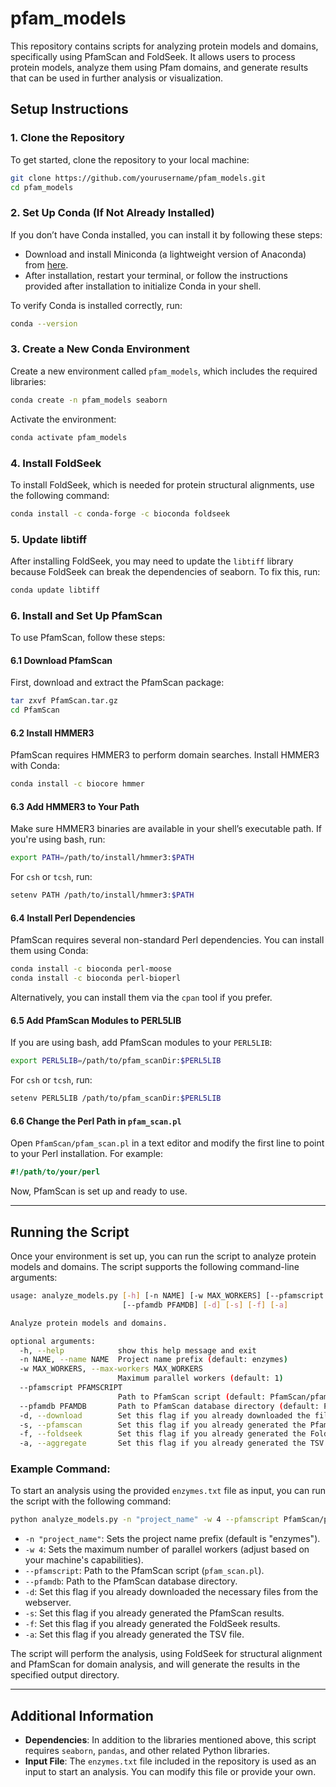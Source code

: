 # pfam_models

This repository contains scripts for analyzing protein models and domains, specifically using PfamScan and FoldSeek. It allows users to process protein models, analyze them using Pfam domains, and generate results that can be used in further analysis or visualization.

## Setup Instructions

### 1. Clone the Repository

To get started, clone the repository to your local machine:

```bash
git clone https://github.com/yourusername/pfam_models.git
cd pfam_models
```

### 2. Set Up Conda (If Not Already Installed)

If you don’t have Conda installed, you can install it by following these steps:

- Download and install Miniconda (a lightweight version of Anaconda) from [here](https://docs.conda.io/en/latest/miniconda.html).
- After installation, restart your terminal, or follow the instructions provided after installation to initialize Conda in your shell.

To verify Conda is installed correctly, run:

```bash
conda --version
```

### 3. Create a New Conda Environment

Create a new environment called `pfam_models`, which includes the required libraries:

```bash
conda create -n pfam_models seaborn
```

Activate the environment:

```bash
conda activate pfam_models
```

### 4. Install FoldSeek

To install FoldSeek, which is needed for protein structural alignments, use the following command:

```bash
conda install -c conda-forge -c bioconda foldseek
```

### 5. Update libtiff

After installing FoldSeek, you may need to update the `libtiff` library because FoldSeek can break the dependencies of seaborn. To fix this, run:

```bash
conda update libtiff
```

### 6. Install and Set Up PfamScan

To use PfamScan, follow these steps:

#### 6.1 Download PfamScan

First, download and extract the PfamScan package:

```bash
tar zxvf PfamScan.tar.gz
cd PfamScan
```

#### 6.2 Install HMMER3

PfamScan requires HMMER3 to perform domain searches. Install HMMER3 with Conda:

```bash
conda install -c biocore hmmer
```

#### 6.3 Add HMMER3 to Your Path

Make sure HMMER3 binaries are available in your shell’s executable path. If you're using bash, run:

```bash
export PATH=/path/to/install/hmmer3:$PATH
```

For `csh` or `tcsh`, run:

```bash
setenv PATH /path/to/install/hmmer3:$PATH
```

#### 6.4 Install Perl Dependencies

PfamScan requires several non-standard Perl dependencies. You can install them using Conda:

```bash
conda install -c bioconda perl-moose
conda install -c bioconda perl-bioperl
```

Alternatively, you can install them via the `cpan` tool if you prefer.

#### 6.5 Add PfamScan Modules to PERL5LIB

If you are using bash, add PfamScan modules to your `PERL5LIB`:

```bash
export PERL5LIB=/path/to/pfam_scanDir:$PERL5LIB
```

For `csh` or `tcsh`, run:

```bash
setenv PERL5LIB /path/to/pfam_scanDir:$PERL5LIB
```

#### 6.6 Change the Perl Path in `pfam_scan.pl`

Open `PfamScan/pfam_scan.pl` in a text editor and modify the first line to point to your Perl installation. For example:

```perl
#!/path/to/your/perl
```

Now, PfamScan is set up and ready to use.

---

## Running the Script

Once your environment is set up, you can run the script to analyze protein models and domains. The script supports the following command-line arguments:

```bash
usage: analyze_models.py [-h] [-n NAME] [-w MAX_WORKERS] [--pfamscript PFAMSCRIPT]
                         [--pfamdb PFAMDB] [-d] [-s] [-f] [-a]

Analyze protein models and domains.

optional arguments:
  -h, --help            show this help message and exit
  -n NAME, --name NAME  Project name prefix (default: enzymes)
  -w MAX_WORKERS, --max-workers MAX_WORKERS
                        Maximum parallel workers (default: 1)
  --pfamscript PFAMSCRIPT
                        Path to PfamScan script (default: PfamScan/pfam_scan.pl)
  --pfamdb PFAMDB       Path to PfamScan database directory (default: PfamScan/pfam/)
  -d, --download        Set this flag if you already downloaded the files from the webserver.
  -s, --pfamscan        Set this flag if you already generated the PfamScan results.
  -f, --foldseek        Set this flag if you already generated the FoldSeek results.
  -a, --aggregate       Set this flag if you already generated the TSV file.
```

### Example Command:

To start an analysis using the provided `enzymes.txt` file as input, you can run the script with the following command:

```bash
python analyze_models.py -n "project_name" -w 4 --pfamscript PfamScan/pfam_scan.pl --pfamdb PfamScan/pfam/
```

- `-n "project_name"`: Sets the project name prefix (default is "enzymes").
- `-w 4`: Sets the maximum number of parallel workers (adjust based on your machine's capabilities).
- `--pfamscript`: Path to the PfamScan script (`pfam_scan.pl`).
- `--pfamdb`: Path to the PfamScan database directory.
- `-d`: Set this flag if you already downloaded the necessary files from the webserver.
- `-s`: Set this flag if you already generated the PfamScan results.
- `-f`: Set this flag if you already generated the FoldSeek results.
- `-a`: Set this flag if you already generated the TSV file.

The script will perform the analysis, using FoldSeek for structural alignment and PfamScan for domain analysis, and will generate the results in the specified output directory.

---

## Additional Information

- **Dependencies**: In addition to the libraries mentioned above, this script requires `seaborn`, `pandas`, and other related Python libraries.
- **Input File**: The `enzymes.txt` file included in the repository is used as an input to start an analysis. You can modify this file or provide your own.
